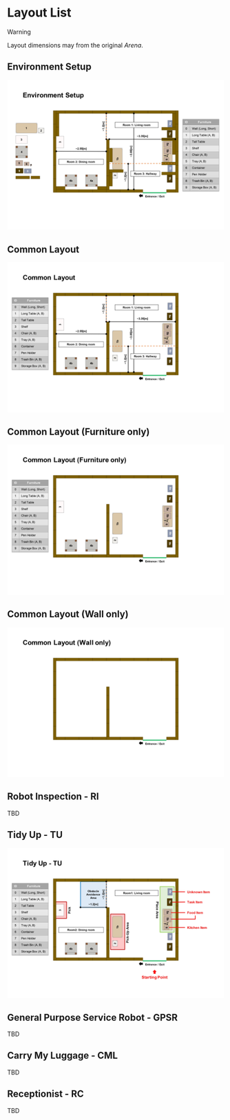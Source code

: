 # Layout List

> [!WARNING]
> Layout dimensions may from the original *Arena*.

## Environment Setup

![Environment Setup](../layout/RCJ2024_OPL_env-layout.jpg)


## Common Layout

![Common Layout](../layout/RCJ2024_OPL_common-layout.jpg)


## Common Layout (Furniture only)​

![Common Layout (Furniture only)​](../layout/RCJ2024_OPL_common(fur)-layout.jpg)


## Common Layout (Wall only)​

![Common Layout (Wall only)​​](../layout/RCJ2024_OPL_common(wall)-layout.jpg)


## Robot Inspection - RI ​

TBD


## Tidy Up - TU​

![Tidy Up - TU​​​](../layout/RCJ2024_OPL_TU-layout.jpg)


## General Purpose Service Robot - GPSR​

TBD


## Carry My Luggage - CML​

TBD


## Receptionist - RC​

TBD
